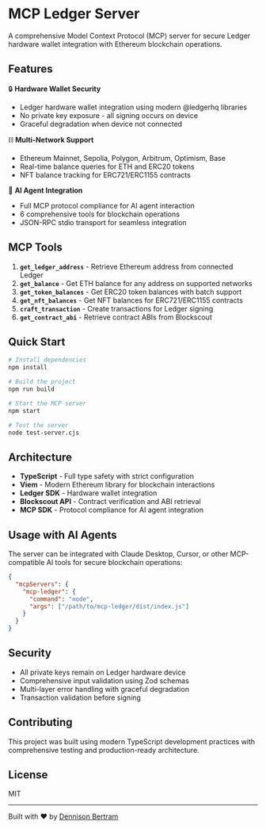 # MCP Ledger Server

A comprehensive Model Context Protocol (MCP) server for secure Ledger hardware wallet integration with Ethereum blockchain operations.

## Features

🔒 **Hardware Wallet Security**
- Ledger hardware wallet integration using modern @ledgerhq libraries
- No private key exposure - all signing occurs on device
- Graceful degradation when device not connected

⛓️ **Multi-Network Support**
- Ethereum Mainnet, Sepolia, Polygon, Arbitrum, Optimism, Base
- Real-time balance queries for ETH and ERC20 tokens
- NFT balance tracking for ERC721/ERC1155 contracts

🤖 **AI Agent Integration**
- Full MCP protocol compliance for AI agent interaction
- 6 comprehensive tools for blockchain operations
- JSON-RPC stdio transport for seamless integration

## MCP Tools

1. **`get_ledger_address`** - Retrieve Ethereum address from connected Ledger
2. **`get_balance`** - Get ETH balance for any address on supported networks  
3. **`get_token_balances`** - Get ERC20 token balances with batch support
4. **`get_nft_balances`** - Get NFT balances for ERC721/ERC1155 contracts
5. **`craft_transaction`** - Create transactions for Ledger signing
6. **`get_contract_abi`** - Retrieve contract ABIs from Blockscout

## Quick Start

```bash
# Install dependencies
npm install

# Build the project  
npm run build

# Start the MCP server
npm start

# Test the server
node test-server.cjs
```

## Architecture

- **TypeScript** - Full type safety with strict configuration
- **Viem** - Modern Ethereum library for blockchain interactions
- **Ledger SDK** - Hardware wallet integration
- **Blockscout API** - Contract verification and ABI retrieval
- **MCP SDK** - Protocol compliance for AI agent integration

## Usage with AI Agents

The server can be integrated with Claude Desktop, Cursor, or other MCP-compatible AI tools for secure blockchain operations:

```json
{
  "mcpServers": {
    "mcp-ledger": {
      "command": "node",
      "args": ["/path/to/mcp-ledger/dist/index.js"]
    }
  }
}
```

## Security

- All private keys remain on Ledger hardware device
- Comprehensive input validation using Zod schemas
- Multi-layer error handling with graceful degradation
- Transaction validation before signing

## Contributing

This project was built using modern TypeScript development practices with comprehensive testing and production-ready architecture.

## License

MIT

---

Built with ❤️ by [Dennison Bertram](https://github.com/crazyrabbitltc)